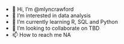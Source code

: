 - 👋 Hi, I’m @mlyncrawford
- 👀 I’m interested in data analysis
- 🌱 I’m currently learning R, SQL and Python
- 💞️ I’m looking to collaborate on TBD
- 📫 How to reach me NA

<!---
mlyncrawford/mlyncrawford is a ✨ special ✨ repository because its `README.md` (this file) appears on your GitHub profile.
You can click the Preview link to take a look at your changes.
--->
